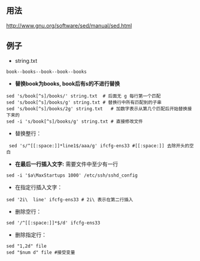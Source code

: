 ## 用法
http://www.gnu.org/software/sed/manual/sed.html

## 例子
- string.txt
```
book--books--book--book--books
```

- **替换book为books, book后有s的不进行替换**
```
sed 's/book[^s]/books/' string.txt  # 后面无 g 每行第一个匹配
sed 's/book[^s]/books/g' string.txt # 替换行中所有匹配到的子串
sed 's/book[^s]/books/2g' string.txt   # 加数字表示从第几个匹配后开始替换接下来的
sed -i 's/book[^s]/books/g' string.txt # 直接修改文件
```

- 替换整行：
```
 sed 's/^[[:space:]]*line1$/aaa/g' ifcfg-ens33 #[[:space:]] 去除开头的空白
```

- **在最后一行插入文字:** 
需要文件中至少有一行
```
sed -i '$a\MaxStartups 1000' /etc/ssh/sshd_config
```
- 在指定行插入文字：
```
sed '2i\  line' ifcfg-ens33 # 2i\ 表示在第二行插入
```

- 删除空行：
```
sed '/^[[:space:]]*$/d' ifcfg-ens33
```

- 删除指定行：
```
sed "1,2d" file
sed "$num d" file #接受变量
```
